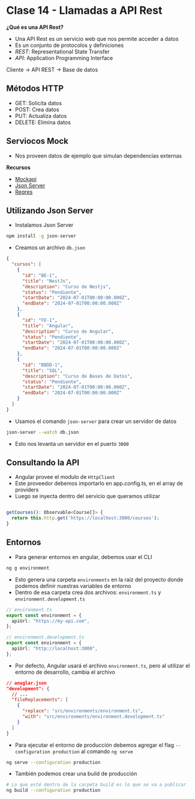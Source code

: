 # Clase 14 - Llamadas a API Rest

**¿Qué es una API Rest?**

- Una API Rest es un servicio web que nos permite acceder a datos
- Es un conjunto de protocolos y definiciones
- _REST_: Representational State Transfer
- _API_: Application Programming Interface

Cliente -> API REST -> Base de datos

## Métodos HTTP

- GET: Solicita datos
- POST: Crea datos
- PUT: Actualiza datos
- DELETE: Elimina datos

## Serviocos Mock

- Nos proveen datos de ejemplo que simulan dependencias externas

**Recursos**

- [Mockapi](https://mockapi.io/)
- [Json Server](https://npmjs.com/package/json-server)
- [Reqres](https://reqres.in/)

## Utilizando Json Server

- Instalamos Json Server

```bash
npm install -g json-server
```

- Creamos un archivo `db.json`

```json
{
  "cursos": [
    {
      "id": "BE-1",
      "title": "NestJs",
      "description": "Curso de Nestjs",
      "status": "Pendiente",
      "startDate": "2024-07-01T00:00:00.000Z",
      "endDate": "2024-07-01T00:00:00.000Z"
    },
    {
      "id": "FE-1",
      "title": "Angular",
      "description": "Curso de Angular",
      "status": "Pendiente",
      "startDate": "2024-07-01T00:00:00.000Z",
      "endDate": "2024-07-01T00:00:00.000Z"
    },
    {
      "id": "BBDD-1",
      "title": "SQL",
      "description": "Curso de Bases de Datos",
      "status": "Pendiente",
      "startDate": "2024-07-01T00:00:00.000Z",
      "endDate": "2024-07-01T00:00:00.000Z"
    }
  ]
}
```

- Usamos el comando `json-server` para crear un servidor de datos

```bash
json-server --watch db.json
```

- Esto nos levanta un servidor en el puerto `3000`

## Consultando la API

- Angular provee el modulo de `HttpClient`
- Este proveedor debemos importarlo en app.config.ts, en el array de providers
- Luego se inyecta dentro del servicio que queramos utilizar

```ts

getCourses(): Observable<Course[]> {
  return this.http.get('https://localhost:3000/courses');
}
```

## Entornos

- Para generar entornos en angular, debemos usar el CLI

```bash
ng g environment
```

- Esto genera una carpeta `environments` en la raíz del proyecto donde podemos definir nuestras variables de entorno
- Dentro de esa carpeta crea dos archivos: `environment.ts` y `environment.development.ts`

```ts
// environment.ts
export const environment = {
  apiUrl: "https://my-api.com",
};

// environment.development.ts
export const environment = {
  apiUrl: "http://localhost:3000",
};
```

- Por defecto, Angular usará el archivo `environment.ts`, pero al utilizar el entorno de desarrollo, cambia el archivo

```json
// anuglar.json
"development": {
  // ...
  "fileReplacements": [
    {
      "replace": "src/environments/environment.ts",
      "with": "src/environments/environment.development.ts"
    }
  ]
}
```

- Para ejecutar el entorno de producción debemos agregar el flag `--configuration production` al comando `ng serve`

```bash
ng serve --configuration production
```

- También podemos crear una build de producción

```bash
# Lo que esté dentro de la carpeta build es lo que se va a publicar
ng build --configuration production
```
